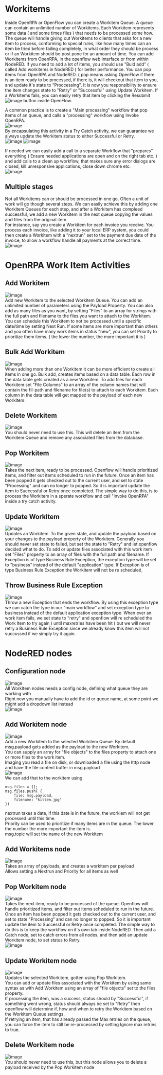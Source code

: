 # Workitems
Inside OpenRPA or OpenFlow you can create a Workitem Queue. A queue can contain an unlimited number of Workitems. Each Workitem represents some data ( and some times files ) that needs to be processed some how. The queue will handle giving out Workitems to clients that asks for a new item to process, conforming to special rules, like how many times can an item be tried before failing completely, in what order they should be process or if an Workitem should be post pone for an amount of time.
You can add Workitems from OpenRPA, in the openflow web interface or from within NodeRED. If you need to add a lot of items, you should use "Buld add" ( called Add workitems in NodeRED ) for better performance.
You can pop items from OpenRPA and NodeRED. ( pop means asking OpenFlow if there is an item ready to be processed, if there is, it will checkout that item to you, and update it's state to "Proccessing". It is now you responsibility to ensure the item changes state to "Retry" or "Successful" using Update Workitem.
If a Workitems fails, you can easily retry that item by clicking the Resubmit 
![image](https://user-images.githubusercontent.com/4155937/163803342-a964ef80-e11f-4048-95e1-2dba82244cce.png) button inside OpenFlow. 

A common practice is to create a "Main processing" workflow that pop items of an queue, and calls a "processing" workflow using Invoke OpenRPA.   
![image](https://user-images.githubusercontent.com/4155937/163803744-06cf703f-be00-4ec5-83e8-21f85db40053.png)  
By encapsulating this activity in a Try Catch activity, we can guarantee we always update the Workitem status to either Successful or Retry.  
![image](https://user-images.githubusercontent.com/4155937/163803802-75da0e10-2adf-4ceb-8ce9-1dc5acec7af5.png)
![image](https://user-images.githubusercontent.com/4155937/163803841-71ffe1d0-5dec-4195-a795-7957d62588ea.png)  

If needed we can easily add a call to a separate Workflow that "prepares" everything ( Ensure needed applications are open and on the right tab etc. )
and add calls to a clean up workflow, that makes sure any error dialogs are closed, kill unresponsive applications, close down chrome etc.  
![image](https://user-images.githubusercontent.com/4155937/163804408-3a558e54-d16e-43ea-a2b5-2f3c071d9c48.png)

## Multiple stages
Not all Workitems can or should be processed in one go. Often a unit of work will go though several steps. We can easily achieve this by adding one Workitem Queues for each step, and after a Workitem has compleed successful, we add a new Workitem in the next queue copying the values and files from the original item.  
For instance, say you create a Workitem for each invoice you receive. You process each invoice, like adding it to your local ERP system, you could then create a Workitem with a "nextrun" set to the payment due date of the invoice, to allow a workflow handle all payments at the correct time.  
![image](https://user-images.githubusercontent.com/4155937/163805797-31414b9e-813c-4ee9-b01b-d42ff5454cc7.png)

# OpenRPA Work Item Activities

## Add Workitem
![image](https://user-images.githubusercontent.com/4155937/163792775-fc7c96c0-1208-4d53-9063-b6a73289fba0.png)  
Add new Workitem to the selected Workitem Queue. You can add an unlimited number of parameters using the Payload Property. You can also add as many files as you want, by setting "Files" to an array for strings with the full path and filename to the files you want to attach to the Workitem.
You can schedule this Workitem to not be processed until a specific date/time by setting Next Run. 
If some items are more important than others and you often have many work items in status "new", you can set Priority to prioritize them items. ( the lower the number, the more important it is )

## Bulk Add Workitem
![image](https://user-images.githubusercontent.com/4155937/163792813-841cdfbd-548b-445d-bbd2-4364d92e8cbe.png)  
When adding more than one Workitem it can be more efficient to create all items in one go. Bulk add, creates items based on a data table. Each row in the data table gets created as a new Workitem. To add files for each Workitem set "File Columns" to an array of the column names that will contain the fill path and filename for file(s) to attach to each Workitem. Each column in the data table will get mapped to the payload of each new Workitem

## Delete Workitem
![image](https://user-images.githubusercontent.com/4155937/163792871-a9de5412-1474-410c-953d-08046b624839.png)  
You should never need to use this. This will delete an item from the Workitem Queue and remove any associated files from the database.

## Pop Workitem
![image](https://user-images.githubusercontent.com/4155937/163792955-f01abac0-2bd4-4b6e-91d8-54f4074a9aab.png)  
Takes the next item, ready to be processed. Openflow will handle prioritized items, and filter out items scheduled to run in the future. Once an item has been popped it gets checked out to the current user, and set to state "Processing" and can no longer to popped. So it is important update the item to Successful or Retry once completed. The simple way to do this, is to process the Workitem in a sperate workflow and call "Invoke OpenRPA" inside a try catch activity. 

## Update Workitem
![image](https://user-images.githubusercontent.com/4155937/163793002-e1745656-c6dd-4829-980a-4b70571d8acc.png)  
Updates an Workitem. To the given state, and update the payload based on your changes to the payload property of the Workitem.
Generally you should never set state to failed, but set the state to "Retry" and let openflow decided what to do.
To add or update files associated with this work item set "Files" property to an array of files with the full path and filename.
If Exception is of type Business Rule Exception, the exception type will be set to "business" instead of the default "application" type.
If Exception is of type Business Rule Exception the Workitem will not be re scheduled,

## Throw Business Rule Exception
![image](https://user-images.githubusercontent.com/4155937/163794461-4aefaac2-ce49-4093-b4e7-2f5bcafc44e9.png)  
Throw a new Exception that ends the workflow. By using this exception type we can catch the type in our "main workflow" and set exception type to business instead of the default application exception type. When ever an work item fails, we set state to "retry" and openflow will re scheduled the Work Item to try again ( until maxretries have been hit ) but we will never retry a Business Rule Exception since we already know this item will not succussed if we simply try it again.

# NodeRED nodes
## Configuration node
![image](https://user-images.githubusercontent.com/4155937/164935418-900671bf-5461-4977-b432-3a0a3ff7bc64.png)  
All WorkItem nodes needs a config node, defining what queue they are working with  
Right now you manually have to add the id or queue name, at some point we might add a dropdown list instead  
![image](https://user-images.githubusercontent.com/4155937/164935663-90d71827-6def-401c-aa4f-9472e5c8b058.png)  

## Add Workitem node
![image](https://user-images.githubusercontent.com/4155937/164935130-81ccb186-8cf0-484f-baa2-092ebb574b7c.png)  
Add a new Workitem to the selected Workitem Queue. By default msg.payload gets added as the payload to the new Workitem.  
You can supply an array for "file objects" to the files property to attach one or more files to the work item.  
Imaging you read a file on disk, or downloaded a file using the http node and have the file content buffer in msg.payload  
![image](https://user-images.githubusercontent.com/4155937/164936449-d9745090-ab04-4b7b-9a3d-899ba25e0195.png)  
We can add that to the workitem using  
```
msg.files = [];
msg.files.push( {
    file: msg.payload,
    filename: "kitten.jpg"
})
```  
nextrun takes a date, if this date is in the future, the workiem will not get processed until this time.  
Priority can be used to prioritize if many items are in the queue. The lower the number the more important the item is.    
msg.topic will set the name of the new Workitem  

## Add Workitems node
![image](https://user-images.githubusercontent.com/4155937/164965395-21f495a3-860c-4908-9d69-1c30e3d932fa.png)  
Takes an array of payloads, and creates a workitem per payload  
Allows setting a Nextrun and Priority for all items as well

## Pop Workitem node
![image](https://user-images.githubusercontent.com/4155937/164938733-6d221629-1792-4b46-baa1-a0cd3e375fb4.png)    
Takes the next item, ready to be processed of the queue. Openflow will handle prioritized items, and filter out items scheduled to run in the future. Once an item has been popped it gets checked out to the current user, and set to state "Processing" and can no longer to popped. So it is important update the item to Successful or Retry once completed. The simple way to do this is to keep the workflow on it's own tab inside NodeRED. Then add a Catch node, set to catch errors from all nodes, and then add an update Workitem node, to set status to Retry.  
![image](https://user-images.githubusercontent.com/4155937/164939433-0f5531e2-4b28-42ac-bf3e-20901fc3b6d4.png)  

## Update Workitem node
![image](https://user-images.githubusercontent.com/4155937/164936942-d26e9b36-e01b-4419-a62d-d4abd98e6644.png)  
Updates the selected Workitem, gotten using Pop Workitem.  
You can add or update files associated with the Workitem by using same syntax as with Add Workitem using an array of "file objects" set to the files property.  
If processing the item, was a success, status should by "Successful", if something went wrong, status should always be set to "Retry" then openflow will determine if, how and when to retry the Workitem based on the Workitem Queue settings.  
If retrying an item, that has already passed the Max retries on the queue, you can force the item to still be re-processed by setting Ignore max retries to true.

## Delete Workitem node
![image](https://user-images.githubusercontent.com/4155937/164965528-cf8b2c88-3296-4667-a1ce-c8f13513a38f.png)  
You should never need to use this, but this node allows you to delete a payload received by the Pop Workitem node